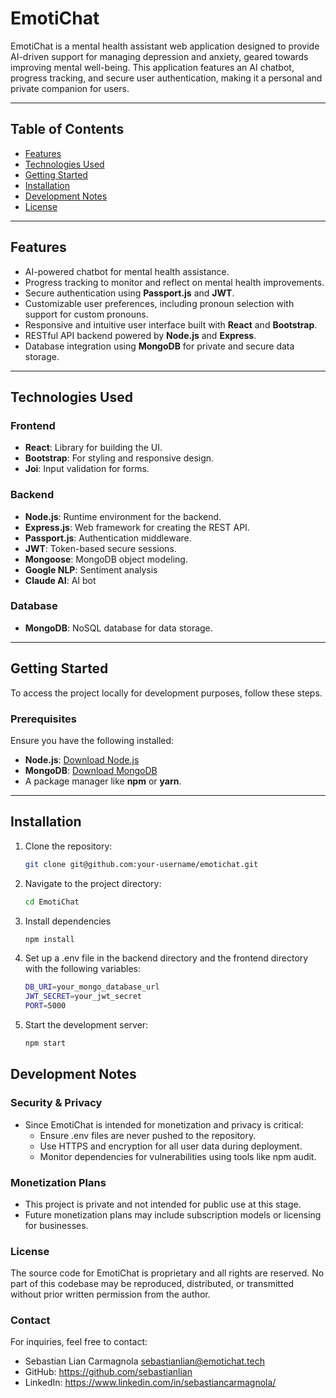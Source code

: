 # EmotiChat

EmotiChat is a mental health assistant web application designed to provide AI-driven support for managing depression and anxiety,
geared towards improving mental well-being. This application features an AI chatbot, progress tracking, and secure user authentication, 
making it a personal and private companion for users.

---

## Table of Contents

- [Features](#features)
- [Technologies Used](#technologies-used)
- [Getting Started](#getting-started)
- [Installation](#installation)
- [Development Notes](#development-notes)
- [License](#license)

---

## Features

- AI-powered chatbot for mental health assistance.
- Progress tracking to monitor and reflect on mental health improvements.
- Secure authentication using **Passport.js** and **JWT**.
- Customizable user preferences, including pronoun selection with support for custom pronouns.
- Responsive and intuitive user interface built with **React** and **Bootstrap**.
- RESTful API backend powered by **Node.js** and **Express**.
- Database integration using **MongoDB** for private and secure data storage.

---

## Technologies Used

### Frontend
- **React**: Library for building the UI.
- **Bootstrap**: For styling and responsive design.
- **Joi**: Input validation for forms.

### Backend
- **Node.js**: Runtime environment for the backend.
- **Express.js**: Web framework for creating the REST API.
- **Passport.js**: Authentication middleware.
- **JWT**: Token-based secure sessions.
- **Mongoose**: MongoDB object modeling.
- **Google NLP**: Sentiment analysis
- **Claude AI**: AI bot

### Database
- **MongoDB**: NoSQL database for data storage.

---

## Getting Started

To access the project locally for development purposes, follow these steps.

### Prerequisites

Ensure you have the following installed:
- **Node.js**: [Download Node.js](https://nodejs.org/)
- **MongoDB**: [Download MongoDB](https://www.mongodb.com/)
- A package manager like **npm** or **yarn**.

---

## Installation

1. Clone the repository:
   ```bash
   git clone git@github.com:your-username/emotichat.git
2. Navigate to the project directory:
   ```bash
   cd EmotiChat
3. Install dependencies
   ```bash
   npm install
4. Set up a .env file in the backend directory and the frontend directory with the following variables:
    ```bash
   DB_URI=your_mongo_database_url
    JWT_SECRET=your_jwt_secret
    PORT=5000
5. Start the development server:
    ```bash
   npm start

## Development Notes

### Security & Privacy
- Since EmotiChat is intended for monetization and privacy is critical:
  - Ensure .env files are never pushed to the repository.
  - Use HTTPS and encryption for all user data during deployment.
  - Monitor dependencies for vulnerabilities using tools like npm audit.

### Monetization Plans
- This project is private and not intended for public use at this stage.
- Future monetization plans may include subscription models or licensing for businesses.

### License
The source code for EmotiChat is proprietary and all rights are reserved. 
No part of this codebase may be reproduced, distributed, or transmitted without 
prior written permission from the author.

### Contact
For inquiries, feel free to contact:

- Sebastian Lian Carmagnola  <a href="mailto:info@emotichat.tech ">sebastianlian@emotichat.tech</a>
- GitHub: https://github.com/sebastianlian
- LinkedIn: https://www.linkedin.com/in/sebastiancarmagnola/

